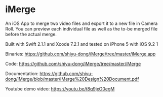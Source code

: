 # iMerge
An iOS App to merge two video files and export it to a new file in Camera Roll. You can preview each individual file as well as the to-be merged file before the actual merge.

Built with Swift 2.1.1 and Xcode 7.2.1 and tested on iPhone 5 with iOS 9.2 1

Binaries: https://github.com/shiyu-dong/iMerge/tree/master/iMerge.app

Code: https://github.com/shiyu-dong/iMerge/tree/master/iMerge

Documentation: https://github.com/shiyu-dong/iMerge/blob/master/iMerge%20Design%20Document.pdf

Youtube demo video: https://youtu.be/t8q9jxO0egM
